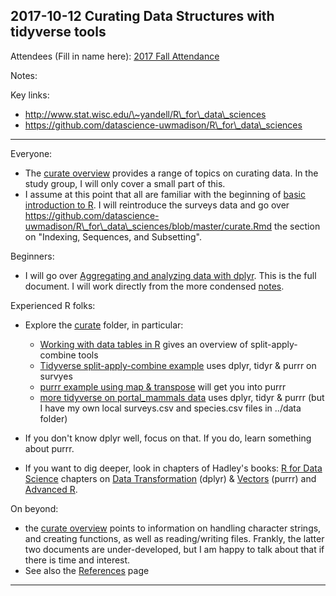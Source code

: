 ## 2017-10-12 Curating Data Structures with tidyverse tools

Attendees (Fill in name here): [2017 Fall
Attendance](https://docs.google.com/spreadsheets/d/1JupVleXdS1lj_h1N2x4TfLVjgQfU_LPrw2OHZvXXgAs)

Notes:

Key links:

- <http://www.stat.wisc.edu/\~yandell/R\_for\_data\_sciences>
- <https://github.com/datascience-uwmadison/R\_for\_data\_sciences>

* * * * *

Everyone:

-   The [curate overview](https://github.com/datascience-uwmadison/R_for_data_sciences/blob/master/curate.md) provides a range of topics on curating data. In the study group, I will only cover a small part of this.
-   I assume at this point that all are familiar with the beginning of [basic introduction to R](http://kbroman.org/datacarpentry_R_2017-01-10/01-intro-to-R.html). I will reintroduce the surveys data and go over <https://github.com/datascience-uwmadison/R\_for\_data\_sciences/blob/master/curate.Rmd> the section on "Indexing, Sequences, and Subsetting".

Beginners:

-   I will go over [Aggregating and analyzing data with dplyr](http://kbroman.org/datacarpentry_R_2017-01-10/02-dplyr.html). This is the full document. I will work directly from the more condensed [notes](http://kbroman.org/datacarpentry_R_2017-01-10/02-notes.html).

Experienced R folks:

-   Explore the [curate](https://github.com/datascience-uwmadison/R_for_data_sciences/tree/master/curate) folder, in particular:
    +   [Working with data tables in R](https://github.com/datascience-uwmadison/R_for_data_sciences/blob/master/curate/data_tables.Rmd) gives an overview of split-apply-combine tools
    +   [Tidyverse split-apply-combine example](https://github.com/datascience-uwmadison/R_for_data_sciences/blob/master/curate/tidyverse.Rmd) uses dplyr, tidyr & purrr on survyes
    +   [purrr example using map & transpose](https://github.com/datascience-uwmadison/R_for_data_sciences/blob/master/curate/purrr.Rmd) will get you into purrr
    +   [more tidyverse on portal\_mammals data](https://github.com/datascience-uwmadison/R_for_data_sciences/blob/master/curate/species.Rmd) uses
    dplyr, tidyr & purrr (but I have my own local surveys.csv and species.csv files in ../data folder)

-   If you don't know dplyr well, focus on that. If you do, learn something about purrr.
-   If you want to dig deeper, look in chapters of Hadley's books: [R for Data Science](http://r4ds.had.co.nz) chapters on [Data Transformation](http://r4ds.had.co.nz/transform.html) (dplyr) &
    [Vectors](http://r4ds.had.co.nz/vectors.html) (purrr) and
    [Advanced R](http://adv-r.had.co.nz/).

On beyond:

-   the [curate overview](https://github.com/datascience-uwmadison/R_for_data_sciences/blob/master/curate.md) points
    to information on handling character strings, and creating
    functions, as well as reading/writing files. Frankly, the latter two
    documents are under-developed, but I am happy to talk about that if
    there is time and interest.
-   See also the
    [References](https://github.com/datascience-uwmadison/R_for_data_sciences/blob/master/reference.md) page

* * * * *


